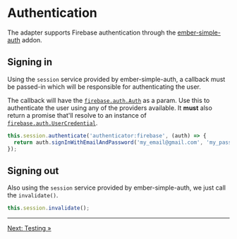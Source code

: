 # Authentication

The adapter supports Firebase authentication through the [ember-simple-auth](https://github.com/simplabs/ember-simple-auth) addon.

## Signing in

Using the `session` service provided by ember-simple-auth, a callback must be passed-in which will be responsible for authenticating the user.

The callback will have the [`firebase.auth.Auth`](https://firebase.google.com/docs/reference/js/firebase.auth.Auth) as a param. Use this to authenticate the user using any of the providers available. It **must** also return a promise that'll resolve to an instance of [`firebase.auth.UserCredential`](https://firebase.google.com/docs/reference/js/firebase.auth#.UserCredential).

```javascript
this.session.authenticate('authenticator:firebase', (auth) => {
  return auth.signInWithEmailAndPassword('my_email@gmail.com', 'my_password');
});
```

## Signing out

Also using the `session` service provided by ember-simple-auth, we just call the `invalidate()`.

```javascript
this.session.invalidate();
```

---

[Next: Testing »](08-testing.md)
